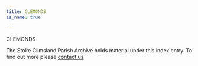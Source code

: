 ```yaml
---
title: CLEMONDS
is_name: true

---
```


CLEMONDS


The Stoke Climsland Parish Archive holds material under this index entry. To find out more please [contact us](/contact/)
